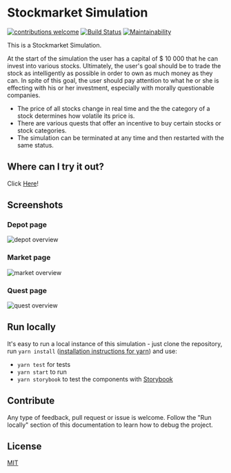 # Stockmarket Simulation    
 
[![contributions welcome](https://img.shields.io/badge/contributions-welcome-brightgreen.svg?style=flat)](https://github.com/stockmarkat/stockmarket-simulation/issues)
[![Build Status](https://travis-ci.org/stockmarkat/stockmarket-simulation.svg?branch=master)](https://travis-ci.org/stockmarkat/stockmarket-simulation)
[![Maintainability](https://api.codeclimate.com/v1/badges/1b146f1983bf715406e3/maintainability)](https://codeclimate.com/github/stockmarkat/stockmarket-simulation/maintainability)

This is a Stockmarket Simulation.

At the start of the simulation the user has a capital of $ 10 000 that he can invest into various stocks. Ultimately, the user's goal should be to trade the stock as intelligently as possible in order to own as much money as they can. In spite of this goal, the user should pay attention to what he or she is effecting with his or her investment, especially with morally questionable companies. 

- The price of all stocks change in real time and the the category of a stock determines how volatile its price is. 
- There are various quests that offer an incentive to buy certain stocks or stock categories.
- The simulation can be terminated at any time and then restarted with the same status.

## Where can I try it out?
Click [Here](https://stockmarket.netlify.com/)!

## Screenshots

### Depot page

![depot overview](https://user-images.githubusercontent.com/16801528/47589807-938c3400-d96a-11e8-8619-1023d8b3bb9c.jpg)

### Market page

![market overview](https://user-images.githubusercontent.com/16801528/47589730-45773080-d96a-11e8-8f13-04a9f0d930a6.jpg)

### Quest page 

![quest overview](https://user-images.githubusercontent.com/16801528/47589834-a6066d80-d96a-11e8-80f6-50713ea95fb0.jpg)


## Run locally
It's easy to run a local instance of this simulation - just clone the repository, run `yarn install` ([installation instructions for yarn](https://yarnpkg.com/en/docs/install)) and use:

- `yarn test` for tests
- `yarn start` to run
- `yarn storybook` to test the components with [Storybook](https://github.com/storybooks/storybook)

## Contribute

Any type of feedback, pull request or issue is welcome. Follow the "Run locally" section of this documentation to learn how to debug the project.

## License
[MIT](https://tldrlegal.com/license/mit-license)
